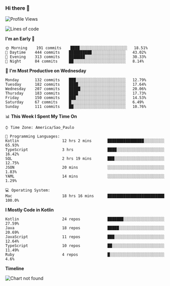 ### Hi there 👋

<!--
**fernandonogueira/fernandonogueira** is a ✨ _special_ ✨ repository because its `README.md` (this file) appears on your GitHub profile.

Here are some ideas to get you started:

- 🔭 I’m currently working on ...
- 🌱 I’m currently learning ...
- 👯 I’m looking to collaborate on ...
- 🤔 I’m looking for help with ...
- 💬 Ask me about ...
- 📫 How to reach me: ...
- 😄 Pronouns: ...
- ⚡ Fun fact: ...
-->

<!--START_SECTION:waka-->
![Profile Views](http://img.shields.io/badge/Profile%20Views-0-blue)

![Lines of code](https://img.shields.io/badge/From%20Hello%20World%20I%27ve%20Written-495948%20lines%20of%20code-blue)

**I'm an Early 🐤** 

```text
🌞 Morning    191 commits    ████░░░░░░░░░░░░░░░░░░░░░   18.51% 
🌆 Daytime    444 commits    ██████████░░░░░░░░░░░░░░░   43.02% 
🌃 Evening    313 commits    ███████░░░░░░░░░░░░░░░░░░   30.33% 
🌙 Night      84 commits     ██░░░░░░░░░░░░░░░░░░░░░░░   8.14%

```
📅 **I'm Most Productive on Wednesday** 

```text
Monday       132 commits    ███░░░░░░░░░░░░░░░░░░░░░░   12.79% 
Tuesday      182 commits    ████░░░░░░░░░░░░░░░░░░░░░   17.64% 
Wednesday    207 commits    █████░░░░░░░░░░░░░░░░░░░░   20.06% 
Thursday     183 commits    ████░░░░░░░░░░░░░░░░░░░░░   17.73% 
Friday       150 commits    ███░░░░░░░░░░░░░░░░░░░░░░   14.53% 
Saturday     67 commits     █░░░░░░░░░░░░░░░░░░░░░░░░   6.49% 
Sunday       111 commits    ██░░░░░░░░░░░░░░░░░░░░░░░   10.76%

```


📊 **This Week I Spent My Time On** 

```text
⌚︎ Time Zone: America/Sao_Paulo

💬 Programming Languages: 
Kotlin                   12 hrs 2 mins       ████████████████░░░░░░░░░   65.93% 
TypeScript               3 hrs               ████░░░░░░░░░░░░░░░░░░░░░   16.42% 
SQL                      2 hrs 19 mins       ███░░░░░░░░░░░░░░░░░░░░░░   12.75% 
JSON                     20 mins             ░░░░░░░░░░░░░░░░░░░░░░░░░   1.83% 
YAML                     14 mins             ░░░░░░░░░░░░░░░░░░░░░░░░░   1.29%

💻 Operating System: 
Mac                      18 hrs 16 mins      █████████████████████████   100.0%

```

**I Mostly Code in Kotlin** 

```text
Kotlin                   24 repos            ███████░░░░░░░░░░░░░░░░░░   27.59% 
Java                     18 repos            █████░░░░░░░░░░░░░░░░░░░░   20.69% 
JavaScript               11 repos            ███░░░░░░░░░░░░░░░░░░░░░░   12.64% 
TypeScript               10 repos            ██░░░░░░░░░░░░░░░░░░░░░░░   11.49% 
Ruby                     4 repos             █░░░░░░░░░░░░░░░░░░░░░░░░   4.6%

```


**Timeline**

![Chart not found](https://raw.githubusercontent.com/fernandonogueira/fernandonogueira/master/charts/bar_graph.png) 


<!--END_SECTION:waka-->
